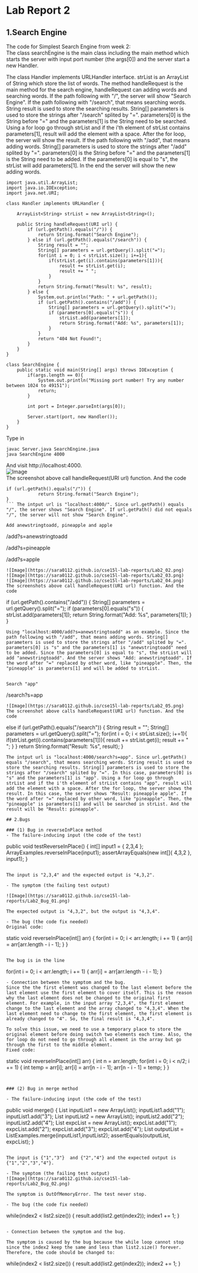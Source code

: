 # Lab Report 2

## 1.Search Engine
The code for Simplest Search Engine from week 2:  
The class searchEngine is the main class including the main method which starts the server with input port number (the args[0]) and the server start a new Handler. 

The class Handler implements URLHandler interface. strList is an ArrayList of String which store the list of words. The method handleRequest is the main method for the search engine, handleRequest can adding words and searching words. If the path following with "/", the server will show "Search Engine". If the path following with "/search", that means searching words. String result is used to store the searching results. String[] parameters is used to store the strings after "/search" splited by "=". parameters[0] is the String before "=" and the parameters[1] is the String need to be searched. Using a for loop go through strList and if the i'th element of strList contains parameters[1], result will add the element with a space. After the for loop, the server will show the result. If the path following with "/add", that means adding words. String[] parameters is used to store the strings after "/add" splited by "=". parameters[0] is the String before "=" and the parameters[1] is the String need to be added. If the parameters[0] is equal to "s", the strList will add parameters[1]. In the end the server will show the new adding words.

```
import java.util.ArrayList;
import java.io.IOException;
import java.net.URI;

class Handler implements URLHandler {
    
    ArrayList<String> strList = new ArrayList<String>();

    public String handleRequest(URI url) {
        if (url.getPath().equals("/")) {
            return String.format("Search Engine");
        } else if (url.getPath().equals("/search")) {
            String result = "";
            String[] parameters = url.getQuery().split("=");
            for(int i = 0; i < strList.size(); i+=1){
                if(strList.get(i).contains(parameters[1])){
                    result += strList.get(i);
                    result += " ";
                }
            }
            return String.format("Result: %s", result);
        } else {
            System.out.println("Path: " + url.getPath());
            if (url.getPath().contains("/add")) {
                String[] parameters = url.getQuery().split("=");
                if (parameters[0].equals("s")) {
                    strList.add(parameters[1]);
                    return String.format("Add: %s", parameters[1]);
                }   
            }
            return "404 Not Found!";
        }
    }
}

class SearchEngine {
    public static void main(String[] args) throws IOException {
        if(args.length == 0){
            System.out.println("Missing port number! Try any number between 1024 to 49151");
            return;
        }

        int port = Integer.parseInt(args[0]);

        Server.start(port, new Handler());
    }
}
```

Type in
```
javac Server.java SearchEngine.java 
java SearchEngine 4000   
```
And visit http://localhost:4000.   
![Image](https://sara0112.github.io/cse15l-lab-reports/Lab2_01.png)  
The screenshot above call handleRequest(URI url) function. And the code 
```
if (url.getPath().equals("/")) {
            return String.format("Search Engine");
}
``` The intput url is "localhost:4000/". Since url.getPath() equals "/", the server shows "Search Engine". If url.getPath() did not equals "/", the server will not show "Search Engine".

Add anewstringtoadd, pineapple and apple
```
/add?s=anewstringtoadd

/add?s=pineapple

/add?s=apple
```
![Image](https://sara0112.github.io/cse15l-lab-reports/Lab2_02.png)  
![Image](https://sara0112.github.io/cse15l-lab-reports/Lab2_03.png)  
![Image](https://sara0112.github.io/cse15l-lab-reports/Lab2_04.png)  
The screenshots above call handleRequest(URI url) function. And the code 
```
if (url.getPath().contains("/add")) {
                String[] parameters = url.getQuery().split("=");
                if (parameters[0].equals("s")) {
                    strList.add(parameters[1]);
                    return String.format("Add: %s", parameters[1]);
                }   
            }
```
Using "localhost:4000/add?s=anewstringtoadd" as an example. Since the path following with "/add", that means adding words. String[] parameters is used to store the strings after "/add" splited by "=". parameters[0] is "s" and the parameters[1] is "anewstringtoadd" need to be added. Since the parameters[0] is equal to "s", the strList will add "anewstringtoadd". And the server shows "Add: anewstringtoadd". If the word after "=" replaced by other word, like "pineapple". Then, the "pineapple" is parameters[1] and will be added to strList.


Search "app"
```
/search?s=app
```  
![Image](https://sara0112.github.io/cse15l-lab-reports/Lab2_05.png) 
The screenshot above calls handleRequest(URI url) function. And the code
```
else if (url.getPath().equals("/search")) {
            String result = "";
            String[] parameters = url.getQuery().split("=");
            for(int i = 0; i < strList.size(); i+=1){
                if(strList.get(i).contains(parameters[1])){
                    result += strList.get(i);
                    result += " ";
                }
            }
            return String.format("Result: %s", result);
        }
```
The intput url is "localhost:4000/search?s=app". Since url.getPath() equals "/search", that means searching words. String result is used to store the searching results. String[] parameters is used to store the strings after "/search" splited by "=". In this case, parameters[0] is "s" and the parameters[1] is "app". Using a for loop go through strList and if the i'th element of strList contains "app", result will add the element with a space. After the for loop, the server shows the result. In this case, the server shows "Result: pineapple apple". If the word after "=" replaced by other word, like "pineapple". Then, the "pineapple" is parameters[1] and will be searched in strList. And the result will be "Result: pineapple". 

## 2.Bugs

### (1) Bug in reverseInPlace method 
- The failure-inducing input (the code of the test)  

```
public void testReverseInPlace() {
    int[] input1 = { 2,3,4 };
    ArrayExamples.reverseInPlace(input1);
    assertArrayEquals(new int[]{ 4,3,2 }, input1);
}
```    

The input is "2,3,4" and the expected output is "4,3,2".  

- The symptom (the failing test output)  
  
![Image](https://sara0112.github.io/cse15l-lab-reports/Lab2_Bug_01.png)  

The expected output is "4,3,2", but the output is "4,3,4".  

- The bug (the code fix needed)  
Original code: 
```
static void reverseInPlace(int[] arr) {
  for(int i = 0; i < arr.length; i += 1) {
    arr[i] = arr[arr.length - i - 1];
  }
}
```   

The bug is in the line
```
for(int i = 0; i < arr.length; i += 1) {
      arr[i] = arr[arr.length - i - 1];
}
```   
- Connection between the symptom and the bug.   
Since the the first element was changed to the last element before the last element use the first element to cover itself. This is the reason why the last element does not be changed to the original first element. For example, in the input array "2,3,4", the first element change to the last element and the array changed to "4,3,4". When the last element need to change to the first element, the first element is already changed to "4". So, the final result is "4,3,4".  

To solve this issue, we need to use a temporary place to store the original element before doing switch two elements each time. Also, the for loop do not need to go through all element in the array but go through the first to the middle element.  
Fixed code:  

```
static void reverseInPlace(int[] arr) {
  int n = arr.length;
  for(int i = 0; i < n/2; i += 1) {
    int temp = arr[i];
    arr[i] = arr[n - i - 1];
    arr[n - i - 1] = temp;
  }
}
```    


### (2) Bug in merge method

- The failure-inducing input (the code of the test)  
```
public void merge() {
    List<String> inputList1 = new ArrayList<String>();
    inputList1.add("1");
    inputList1.add("3");
    List<String> inputList2 = new ArrayList<String>();
    inputList2.add("2");
    inputList2.add("4");
    List<String> expcList = new ArrayList<String>();
    expcList.add("1");
    expcList.add("2");
    expcList.add("3");
    expcList.add("4");
    List<String> outputList = ListExamples.merge(inputList1,inputList2);
    assertEquals(outputList, expcList);
}
```

The input is {"1","3"}  and {"2","4"} and the expected output is {"1","2","3","4"}.   

- The symptom (the failing test output)  
![Image](https://sara0112.github.io/cse15l-lab-reports/Lab2_Bug_02.png)  

The symptom is OutOfMemoryError. The test never stop.    

- The bug (the code fix needed)  
```
while(index2 < list2.size()) {
  result.add(list2.get(index2));
  index1 += 1;
}
```   

- Connection between the symptom and the bug.  

The symptom is caused by the bug because the while loop cannot stop since the index2 keep the same and less than list2.size() forever. Therefore, the code should be changed to:
```
while(index2 < list2.size()) {
  result.add(list2.get(index2));
  index2 += 1;
}
```  
